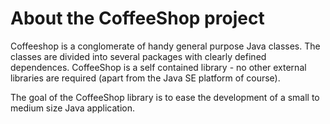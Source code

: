 About the CoffeeShop project
============================

Coffeeshop is a conglomerate of handy general purpose Java classes. The classes are divided into several packages with clearly defined dependences. CoffeeShop is a self contained library - no other external libraries are required (apart from the Java SE platform of course).

The goal of the CoffeeShop library is to ease the development of a small to medium size Java application.
